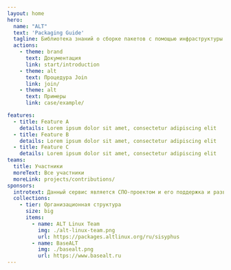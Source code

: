 ```yaml
---
layout: home
hero:
  name: "ALT"
  text: 'Packaging Guide'
  tagline: Библиотека знаний о сборке пакетов с помощью инфраструктуры операционных систем семейства «Альт»
  actions:
    - theme: brand
      text: Документация
      link: start/introduction
    - theme: alt
      text: Процедура Join
      link: join/
    - theme: alt
      text: Примеры
      link: case/example/

features:
  - title: Feature A
    details: Lorem ipsum dolor sit amet, consectetur adipiscing elit
  - title: Feature B
    details: Lorem ipsum dolor sit amet, consectetur adipiscing elit
  - title: Feature C
    details: Lorem ipsum dolor sit amet, consectetur adipiscing elit
teams:
  title: Участники
  moreText: Все участники
  moreLink: projects/contributions/
sponsors:
  introtext: Данный сервис является СПО-проектом и его поддержка и развитие зависит только от нашей совместной активности.
  collections:
    - tier: Организационная структура
      size: big
      items:
        - name: ALT Linux Team
          img: ./alt-linux-team.png
          url: https://packages.altlinux.org/ru/sisyphus
        - name: BaseALT
          img: ./basealt.png
          url: https://www.basealt.ru
---
```


